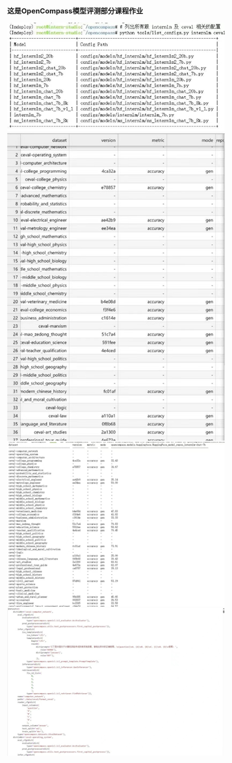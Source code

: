 ### 这是OpenCompass模型评测部分课程作业
![](image/711.jpg)
![](image/712.jpg)
![](image/713.jpg)
![](image/714.jpg)

